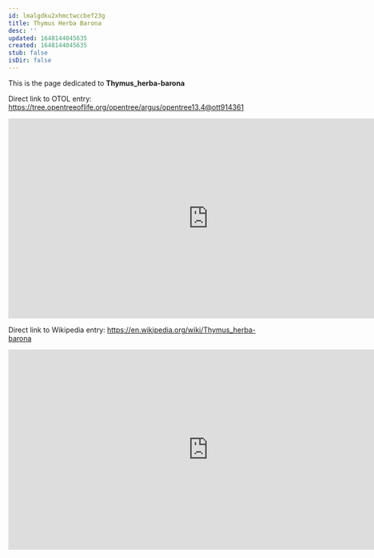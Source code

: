 ```yaml
---
id: lmalgdku2xhmctwccbef23g
title: Thymus Herba Barona
desc: ''
updated: 1648144045635
created: 1648144045635
stub: false
isDir: false
---
```

This is the page dedicated to **Thymus_herba-barona**


Direct link to OTOL entry: https://tree.opentreeoflife.org/opentree/argus/opentree13.4@ott914361



<html>
    <body>
    <iframe src="https://tree.opentreeoflife.org/opentree/argus/opentree13.4@ott914361"
    width="800" height="400" frameborder="0" allowfullscreen> </iframe>
    </body>
</html>
    


Direct link to Wikipedia entry: https://en.wikipedia.org/wiki/Thymus_herba-barona



<html>
    <body>
    <iframe src="https://en.wikipedia.org/wiki/Thymus_herba-barona"
    width="800" height="400" frameborder="0" allowfullscreen> </iframe>
    </body>
</html>
    
